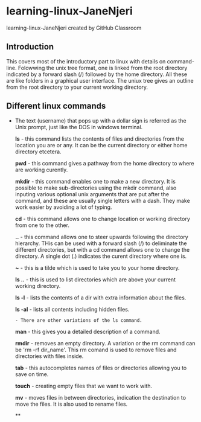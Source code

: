 # learning-linux-JaneNjeri
learning-linux-JaneNjeri created by GitHub Classroom

##    Introduction
This covers most of the introductory part to linux with details on command-line. Folowwing the unix tree format, one is linked from  the root directory indicated by a forward slash (/) followed by the home directory. All these are like folders in a graphical user interface. The uniux tree gives an outline from the root directory to your current working directory.

##    Different linux commands
 - The text (username) that pops up with a dollar sign is referred as the Unix prompt, just like the DOS in windows terminal.

    **ls** - this command lists the contents of files and directories from the location you are or any.
             It can be the current directory or either home directory etcetera.
    
    **pwd** - this command gives a pathway from the home directory to where are working curently.
    
    **mkdir** - this command enables one to make a new directory. 
                It is possible to make sub-directories using the mkdir command, also inputing various optional unix arguments that              are put after the command, and these are usually single letters with a dash. They make work easier by avoiding a lot of typing.
                
    **cd** - this command allows one to change location or working directory from one to the other.
    
    **..** - this command allows one to steer upwards following the directory hierarchy. THis can be used with a forward slash (/) to deliminate the different directories, but with a cd command allows one to change the directory. A single dot (.) indicates the curent directory where one is. 
    
    **~** - this is a tilde which is used to take you to your home directory.
    
    **ls ..** - this is used to list directories which are above your current working directory.
    
    **ls -l** - lists the contents of a dir with extra information about the files.
    
    **ls -al** - lists all contents including hidden files. 
       
       - There are other variations of the ls command.
    
    **man** - this gives you a detailed description of a command.
    
    **rmdir** - removes an empty directory. A variation or the rm command can be 'rm -rf dir_name'. This rm comand is used to remove files and directories with files inside.
    
    **tab** - this autocompletes names of files or directories allowing you to save on time.
    
    **touch** - creating empty files that we want to work with.
    
    **mv** - moves files in between directories, indication the destination to move the files. It is also used to rename files.
    
    **
    
   
